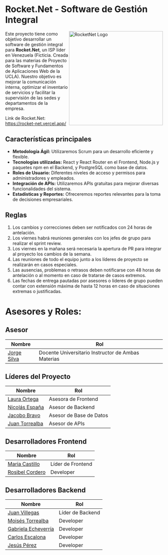 # Rocket.Net - Software de Gestión Integral

<img height="300" width="300"  align="right" src="https://github.com/Pancratzia/Rocket.net/blob/main/Guias/Frontend/logo.jpg" alt="RocketNet Logo">

Este proyecto tiene como objetivo desarrollar un software de gestión integral para **Rocket.Net**, un ISP líder en Venezuela (Ficticia. Creada para las materias de Proyecto de Software y Fundamentos de Aplicaciones Web de la UCLA). Nuestro objetivo es mejorar la comunicación interna, optimizar el inventario de servicios y facilitar la supervisión de las sedes y departamentos de la empresa.

Link de Rocket.Net: https://rocket-net.vercel.app/

## Características principales

- **Metodología Ágil:** Utilizaremos Scrum para un desarrollo eficiente y flexible.
- **Tecnologías utilizadas:** React y React Router en el Frontend, Node.js y paquetes npm en el Backend, y PostgreSQL como base de datos.
- **Roles de Usuario:** Diferentes niveles de acceso y permisos para administradores y empleados.
- **Integración de APIs:** Utilizaremos APIs gratuitas para mejorar diversas funcionalidades del sistema.
- **Estadísticas y Reportes:** Ofreceremos reportes relevantes para la toma de decisiones empresariales.

## Reglas

1. Los cambios y correcciones deben ser notificados con 24 horas de antelación.
2. Los viernes habrá reuniones generales con los jefes de grupo para realizar el sprint review.
3. Los viernes en la mañana será necesaria la apertura de PR para integrar al proyecto los cambios de la semana.
4. Las reuniones de todo el equipo junto a los líderes de proyecto se realizarán en casos especiales.
5. Las ausencias, problemas o retrasos deben notificarse con 48 horas de antelación o al momento en caso de tratarse de casos extremos.
6. Las fechas de entrega pautadas por asesores o líderes de grupo pueden contar con extensión máxima de hasta 12 horas en caso de situaciones extremas o justificadas.

# **Asesores y Roles:**

## Asesor

| Nombre          | Rol                   |
|-----------------|-----------------------|
| [Jorge Silva](https://github.com/jsilvaalvarez "Profile")   | Docente Universitario Instructor de Ambas Materias   |

## Líderes del Proyecto

| Nombre          | Rol                   |
|-----------------|-----------------------|
| [Laura Ortega](https://github.com/Pancratzia "Profile")    | Asesora de Frontend   |
| [Nicolás España](https://github.com/NicolasEspana "Profile")  | Asesor de Backend     |
| [Jacobo Bravo](https://github.com/jacobobravo30 "Profile")     | Asesor de Base de Datos |
| [Juan Torrealba](https://github.com/JuanTorrealba "Profile")   | Asesor de APIs        |

## Desarrolladores Frontend

| Nombre          | Rol                   |
|-----------------|-----------------------|
| [María Castillo](https://github.com/marfcastillo "Profile")  | Líder de Frontend   |
| [Rosibel Cordero ](https://github.com/none "Profile")  | Developer  |

## Desarrolladores Backend

| Nombre          | Rol                   |
|-----------------|-----------------------|
| [Juan Villegas](https://github.com/juan436 "Profile")     | Líder de Backend   |
| [Moisés Torrealba](https://github.com/MoiMetd "Profile")  | Developer   |
| [Gabriela Echeverría](https://github.com/gabaechv "Profile")  | Developer   |
| [Carlos Escalona](https://github.com/CalOwO278 "Profile")  | Developer  |
| [Jesús Pérez](https://github.com/JEPerezGomez "Profile")  | Developer  |


